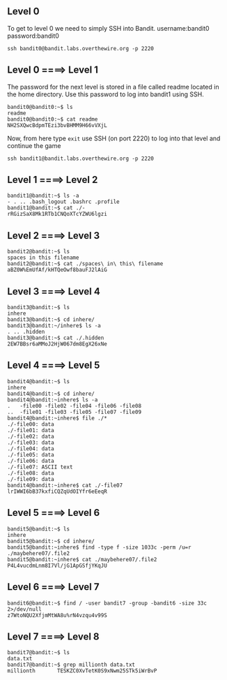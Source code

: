 ## Level 0
To get to level 0 we need to simply SSH into Bandit.
username:bandit0
password:bandit0 
```console
ssh bandit0@bandit.labs.overthewire.org -p 2220
```
## Level 0 ====> Level 1
The password for the next level is stored in a file called readme located in the home directory. Use this password to log into bandit1 using SSH.
```console
bandit0@bandit0:~$ ls
readme
bandit0@bandit0:~$ cat readme
NH2SXQwcBdpmTEzi3bvBHMM9H66vVXjL
```
Now, from here type ```exit```  use SSH (on port 2220) to log into that level and continue the game
```console
ssh bandit1@bandit.labs.overthewire.org -p 2220 
```
## Level 1 ====> Level 2
```console
bandit1@bandit:~$ ls -a
- . .. .bash_logout .bashrc .profile
bandit1@bandit:~$ cat ./-
rRGizSaX8Mk1RTb1CNQoXTcYZWU6lgzi
```
## Level 2 ====> Level 3
```console
bandit2@bandit:~$ ls 
spaces in this filename
bandit2@bandit:~$ cat ./spaces\ in\ this\ filename
aBZ0W%EmUfAf/kHTQeOwf8bauFJ2lAiG
```
## Level 3 ====> Level 4
```console
bandit3@bandit:~$ ls 
inhere
bandit3@bandit:~$ cd inhere/
bandit3@bandit:~/inhere$ ls -a
. .. .hidden
bandit3@bandit:~$ cat ./.hidden
2EW7BBsr6aMMoJ2HjW067dm8EgX26xNe
```
## Level 4 ====> Level 5
```console
bandit4@bandit:~$ ls 
inhere
bandit4@bandit:~$ cd inhere/
bandit4@bandit:~inhere$ ls -a
.   -file00 -file02 -file04 -file06 -file08 
..  -file01 -file03 -file05 -file07 -file09
bandit4@bandit:~inhere$ file ./*
./-file00: data
./-file01: data
./-file02: data
./-file03: data
./-file04: data
./-file05: data
./-file06: data
./-file07: ASCII text
./-file08: data
./-file09: data
bandit4@bandit:~inhere$ cat ./-file07
lrIWWI6bB37kxfiCQZqUdOIYfr6eEeqR
```
## Level 5 ====> Level 6
```console
bandit5@bandit:~$ ls 
inhere
bandit5@bandit:~$ cd inhere/
bandit5@bandit:~inhere$ find -type f -size 1033c -perm /u=r
./maybehere07/.file2
bandit5@bandit:~inhere$ cat ./maybehere07/.file2
P4L4vucdmLnm8I7Vl/jG1ApGSfjYKqJU
```
## Level 6 ====> Level 7
```console
bandit6@bandit:~$ find / -user bandit7 -group -bandit6 -size 33c 2>/dev/null
z7WtoNQU2XfjmMtWA8u%rN4vzqu4v99S
```
## Level 7 ====> Level 8
```console
bandit7@bandit:~$ ls
data.txt
bandit7@bandit:~$ grep millionth data.txt
millionth       TESKZC0XvTetK0S9xNwm25STk5iWrBvP
```
